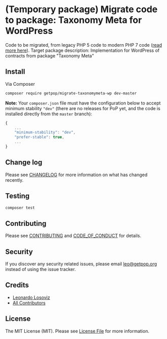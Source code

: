 # (Temporary package) Migrate code to package: Taxonomy Meta for WordPress

<!--
[![Latest Version on Packagist][ico-version]][link-packagist]
[![Software License][ico-license]](LICENSE.md)
[![Build Status][ico-travis]][link-travis]
[![Coverage Status][ico-scrutinizer]][link-scrutinizer]
[![Quality Score][ico-code-quality]][link-code-quality]
[![Total Downloads][ico-downloads]][link-downloads]
-->

Code to be migrated, from legacy PHP 5 code to modern PHP 7 code ([read more here](https://github.com/leoloso/PoP#codebase-migration)). Target package description:  Implementation for WordPress of contracts from package "Taxonomy Meta"

## Install

Via Composer

``` bash
composer require getpop/migrate-taxonomymeta-wp dev-master
```

**Note:** Your `composer.json` file must have the configuration below to accept minimum stability `"dev"` (there are no releases for PoP yet, and the code is installed directly from the `master` branch):

```javascript
{
    ...
    "minimum-stability": "dev",
    "prefer-stable": true,
    ...
}
```

<!--
## Usage

``` php
```
-->

## Change log

Please see [CHANGELOG](CHANGELOG.md) for more information on what has changed recently.

## Testing

``` bash
composer test
```

## Contributing

Please see [CONTRIBUTING](CONTRIBUTING.md) and [CODE_OF_CONDUCT](CODE_OF_CONDUCT.md) for details.

## Security

If you discover any security related issues, please email leo@getpop.org instead of using the issue tracker.

## Credits

- [Leonardo Losoviz][link-author]
- [All Contributors][link-contributors]

## License

The MIT License (MIT). Please see [License File](LICENSE.md) for more information.

[ico-version]: https://img.shields.io/packagist/v/getpop/taxonomymeta-wp.svg?style=flat-square
[ico-license]: https://img.shields.io/badge/license-MIT-brightgreen.svg?style=flat-square
[ico-travis]: https://img.shields.io/travis/getpop/taxonomymeta-wp/master.svg?style=flat-square
[ico-scrutinizer]: https://img.shields.io/scrutinizer/coverage/g/getpop/taxonomymeta-wp.svg?style=flat-square
[ico-code-quality]: https://img.shields.io/scrutinizer/g/getpop/taxonomymeta-wp.svg?style=flat-square
[ico-downloads]: https://img.shields.io/packagist/dt/getpop/taxonomymeta-wp.svg?style=flat-square

[link-packagist]: https://packagist.org/packages/getpop/taxonomymeta-wp
[link-travis]: https://travis-ci.org/getpop/taxonomymeta-wp
[link-scrutinizer]: https://scrutinizer-ci.com/g/getpop/taxonomymeta-wp/code-structure
[link-code-quality]: https://scrutinizer-ci.com/g/getpop/taxonomymeta-wp
[link-downloads]: https://packagist.org/packages/getpop/taxonomymeta-wp
[link-author]: https://github.com/leoloso
[link-contributors]: ../../contributors
